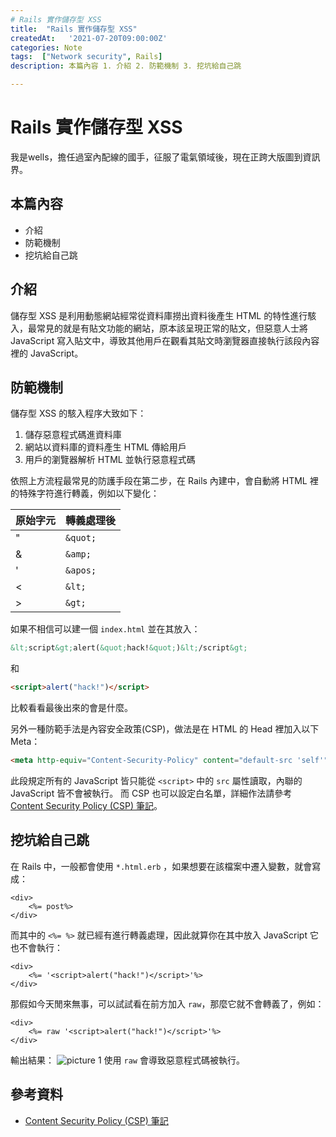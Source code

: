 ```yaml
---
# Rails 實作儲存型 XSS
title:  "Rails 實作儲存型 XSS"
createdAt:   '2021-07-20T09:00:00Z'
categories: Note
tags:  ["Network security", Rails]
description: 本篇內容 1. 介紹 2. 防範機制 3. 挖坑給自己跳

---
```

# Rails 實作儲存型 XSS

我是wells，擔任過室內配線的國手，征服了電氣領域後，現在正跨大版圖到資訊界。

## 本篇內容
- 介紹
- 防範機制
- 挖坑給自己跳

## 介紹
儲存型 XSS 是利用動態網站經常從資料庫撈出資料後產生 HTML 的特性進行駭入，最常見的就是有貼文功能的網站，原本該呈現正常的貼文，但惡意人士將 JavaScript 寫入貼文中，導致其他用戶在觀看其貼文時瀏覽器直接執行該段內容裡的 JavaScript。
## 防範機制
儲存型 XSS 的駭入程序大致如下：
1. 儲存惡意程式碼進資料庫
2. 網站以資料庫的資料產生 HTML 傳給用戶
3. 用戶的瀏覽器解析 HTML 並執行惡意程式碼

依照上方流程最常見的防護手段在第二步，在 Rails 內建中，會自動將 HTML 裡的特殊字符進行轉義，例如以下變化：

| 原始字元 | 轉義處理後 |
| -------- | ---------- |
| "        | `&quot;`   |
| &        | `&amp;`    |
| '        | `&apos;`   |
| <        | `&lt;`     |
| >        | `&gt;`     |

如果不相信可以建一個 `index.html` 並在其放入：
```html
&lt;script&gt;alert(&quot;hack!&quot;)&lt;/script&gt;
```
和
```html
<script>alert("hack!")</script>
```
比較看看最後出來的會是什麼。

另外一種防範手法是內容安全政策(CSP)，做法是在 HTML 的 Head 裡加入以下 Meta：
```html
<meta http-equiv="Content-Security-Policy" content="default-src 'self'">
```
此段規定所有的 JavaScript 皆只能從 `<script>` 中的 `src` 屬性讀取，內聯的 JavaScript 皆不會被執行。
而 CSP 也可以設定白名單，詳細作法請參考 [Content Security Policy (CSP) 筆記](https://hackmd.io/@Eotones/BkOX6u5kX)。

## 挖坑給自己跳
 在 Rails 中，一般都會使用 `*.html.erb` ，如果想要在該檔案中遷入變數，就會寫成：
```erb
<div>
    <%= post%>
</div>
```
而其中的 `<%= %>` 就已經有進行轉義處理，因此就算你在其中放入 JavaScript 它也不會執行：
```erb
<div>
    <%= '<script>alert("hack!")</script>'%>
</div>
```
那假如今天閒來無事，可以試試看在前方加入 `raw`，那麼它就不會轉義了，例如：
```erb
<div>
    <%= raw '<script>alert("hack!")</script>'%>
</div>
```
輸出結果：
![picture 1](2021-07-20-實作儲存型XSS-2e7a6835c92703092a708c5799b85869200c9fd35da85fda8f7bf9d40ef1c7a4.png)
使用 `raw` 會導致惡意程式碼被執行。

## 參考資料
- [Content Security Policy (CSP) 筆記](https://hackmd.io/@Eotones/BkOX6u5kX)
